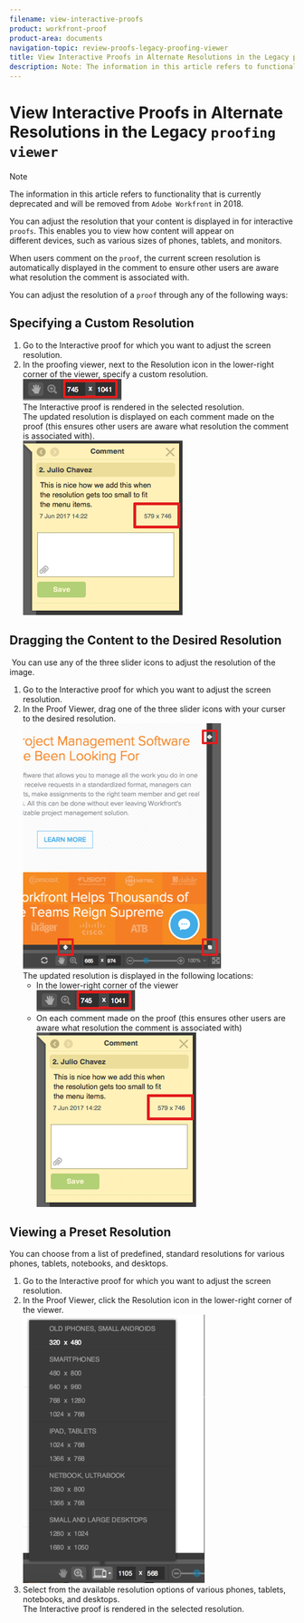```yaml
---
filename: view-interactive-proofs
product: workfront-proof
product-area: documents
navigation-topic: review-proofs-legacy-proofing-viewer
title: View Interactive Proofs in Alternate Resolutions in the Legacy proofing viewer
description: Note: The information in this article refers to functionality that is currently deprecated and will be removed from Adobe Workfront in 2018.
---
```


# View Interactive Proofs in Alternate Resolutions in the Legacy `proofing viewer`

>[!NOTE]
>
>The information in this article refers to functionality that is currently deprecated and will be removed from `Adobe Workfront` in 2018.

You can adjust the resolution that your content is displayed in for interactive `proofs`. This enables you to&nbsp;view how content will appear on different&nbsp;devices, such as various sizes of phones, tablets, and monitors.

When users comment on the `proof`, the current screen resolution is automatically displayed in&nbsp;the comment to ensure other users are aware what resolution the comment is associated with.

You can adjust the resolution of a `proof` through any of the following ways:

## Specifying&nbsp;a Custom Resolution

<ol> 
 <li value="1">Go to the Interactive <span>proof</span> for which you want to adjust the screen resolution.</li> 
 <li value="2">In the <span>proofing viewer</span>, next to&nbsp;the <span class="bold">Resolution</span> icon in the lower-right corner of the viewer, specify a custom resolution.<br><img src="assets/phq-resolution-custom.png" alt="phq_resolution_custom.png"><br>The Interactive <span>proof</span> is rendered in the selected resolution.<br>The updated resolution is displayed on each comment made on the <span>proof</span>&nbsp;(this ensures other users are aware what resolution the comment is associated with).<br><img src="assets/phq-resolution-comment.png" alt="phq_resolution_comment.png"></li> 
</ol>

## Dragging the Content&nbsp;to the Desired Resolution

&nbsp;You can use any of the three slider icons to adjust the resolution of the image.

<ol> 
 <li value="1">Go to the Interactive <span>proof</span> for which you want to adjust the screen resolution.</li> 
 <li value="2">In the Proof Viewer, drag one of the three slider icons with your curser to the desired resolution.<br><img src="assets/phq-resolution-drag-350x434.png" alt="phq_resolution_drag.png" style="width: 350;height: 434;"><br>The updated resolution is displayed in the following locations: 
  <ul>
   <li>In the lower-right corner of the viewer<br><img src="assets/phq-resolution-custom.png" alt="phq_resolution_custom.png"></li>
   <li>On each comment made on the <span>proof</span>&nbsp;(this ensures other users are aware what resolution the comment is associated with)<br><img src="assets/phq-resolution-comment.png" alt="phq_resolution_comment.png"></li>
  </ul></li> 
</ol>

## Viewing a Preset Resolution

You can choose from a list of predefined, standard resolutions for various phones, tablets, notebooks, and desktops.

<ol> 
 <li value="1">Go to the Interactive <span>proof</span> for which you want to adjust the screen resolution.</li> 
 <li value="2">In the Proof Viewer, click the <span class="bold">Resolution</span> icon in the lower-right corner of the viewer.<br><img src="assets/phq-viewer-resolution-icon-321x474.png" alt="phq_viewer_resolution_icon.png" style="width: 321;height: 474;"></li> 
 <li value="3">Select from the available resolution options of various phones, tablets, notebooks, and desktops.<br>The Interactive <span>proof</span> is rendered in the selected resolution.</li> 
</ol>

